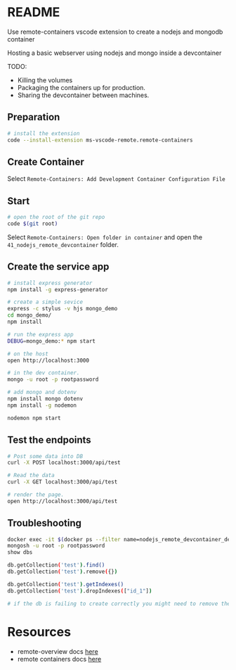 # README
Use remote-containers vscode extension to create a nodejs and mongodb container

Hosting a basic webserver using nodejs and mongo inside a devcontainer

TODO:
* Killing the volumes
* Packaging the containers up for production.  
* Sharing the devcontainer between machines.

## Preparation
```sh
# install the extension
code --install-extension ms-vscode-remote.remote-containers
```

## Create Container
Select `Remote-Containers: Add Development Container Configuration File` 

## Start
```sh
# open the root of the git repo
code $(git root)
```

Select `Remote-Containers: Open folder in container` and open the `41_nodejs_remote_devcontainer` folder. 

## Create the service app
```sh
# install express generator
npm install -g express-generator
```

```sh
# create a simple sevice
express -c stylus -v hjs mongo_demo  
cd mongo_demo/
npm install 
```

```sh
# run the express app
DEBUG=mongo_demo:* npm start

# on the host
open http://localhost:3000

# in the dev container.
mongo -u root -p rootpassword
```

```sh
# add mongo and dotenv
npm install mongo dotenv
npm install -g nodemon

nodemon npm start
```


## Test the endpoints
```sh
# Post some data into DB
curl -X POST localhost:3000/api/test    
```

```sh
# Read the data
curl -X GET localhost:3000/api/test    
```

```sh
# render the page.
open http://localhost:3000/api/test    
```

## Troubleshooting

```sh
docker exec -it $(docker ps --filter name=nodejs_remote_devcontainer_devcontainer_db_1 -q) /bin/sh
mongosh -u root -p rootpassword
show dbs

db.getCollection('test').find()
db.getCollection('test').remove({})

db.getCollection('test').getIndexes()
db.getCollection('test').dropIndexes(["id_1"])

# if the db is failing to create correctly you might need to remove the containers and volume
```

# Resources 
* remote-overview docs [here](https://code.visualstudio.com/docs/remote/remote-overview)  
* remote containers docs [here](https://code.visualstudio.com/docs/remote/containers)  
